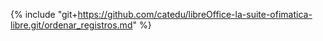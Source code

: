 {% include "git+https://github.com/catedu/libreOffice-la-suite-ofimatica-libre.git/ordenar_registros.md" %}